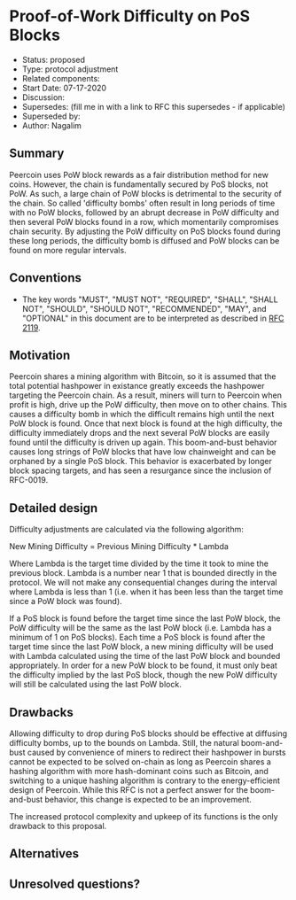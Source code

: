 # Proof-of-Work Difficulty on PoS Blocks

- Status: proposed
- Type: protocol adjustment
- Related components: 
- Start Date: 07-17-2020
- Discussion: 
- Supersedes: (fill me in with a link to RFC this supersedes - if applicable)
- Superseded by:
- Author: Nagalim

## Summary

Peercoin uses PoW block rewards as a fair distribution method for new coins.
However, the chain is fundamentally secured by PoS blocks, not PoW.
As such, a large chain of PoW blocks is detrimental to the security of the chain.
So called 'difficulty bombs' often result in long periods of time with no PoW blocks, followed by an abrupt decrease in PoW difficulty and then several PoW blocks found in a row, which momentarily compromises chain security.
By adjusting the PoW difficulty on PoS blocks found during these long periods, the difficulty bomb is diffused and PoW blocks can be found on more regular intervals.

## Conventions
- The key words "MUST", "MUST NOT", "REQUIRED", "SHALL", "SHALL NOT", "SHOULD", "SHOULD NOT", "RECOMMENDED", "MAY", and "OPTIONAL" in this document are to be interpreted as described in [RFC 2119](http://tools.ietf.org/html/rfc2119).

## Motivation

Peercoin shares a mining algorithm with Bitcoin, so it is assumed that the total potential hashpower in existance greatly exceeds the hashpower targeting the Peercoin chain.
As a result, miners will turn to Peercoin when profit is high, drive up the PoW difficulty, then move on to other chains.
This causes a difficulty bomb in which the difficult remains high until the next PoW block is found.
Once that next block is found at the high difficulty, the difficulty immediately drops and the next several PoW blocks are easily found until the difficulty is driven up again.
This boom-and-bust behavior causes long strings of PoW blocks that have low chainweight and can be orphaned by a single PoS block.
This behavior is exacerbated by longer block spacing targets, and has seen a resurgance since the inclusion of RFC-0019.

## Detailed design

Difficulty adjustments are calculated via the following algorithm:

New Mining Difficulty = Previous Mining Difficulty * Lambda

Where Lambda is the target time divided by the time it took to mine the previous block.
Lambda is a number near 1 that is bounded directly in the protocol.
We will not make any consequential changes during the interval where Lambda is less than 1 (i.e. when it has been less than the target time since a PoW block was found).

If a PoS block is found before the target time since the last PoW block, the PoW difficulty will be the same as the last PoW block (i.e. Lambda has a minimum of 1 on PoS blocks).
Each time a PoS block is found after the target time since the last PoW block, a new mining difficulty will be used with Lambda calculated using the time of the last PoW block and bounded appropriately.
In order for a new PoW block to be found, it must only beat the difficulty implied by the last PoS block, though the new PoW difficulty will still be calculated using the last PoW block.

## Drawbacks

Allowing difficulty to drop during PoS blocks should be effective at diffusing difficulty bombs, up to the bounds on Lambda.
Still, the natural boom-and-bust caused by convenience of miners to redirect their hashpower in bursts cannot be expected to be solved on-chain as long as Peercoin shares a hashing algorithm with more hash-dominant coins such as Bitcoin, and switching to a unique hashing algorithm is contrary to the energy-efficient design of Peercoin.
While this RFC is not a perfect answer for the boom-and-bust behavior, this change is expected to be an improvement.

The increased protocol complexity and upkeep of its functions is the only drawback to this proposal.

## Alternatives

## Unresolved questions?

